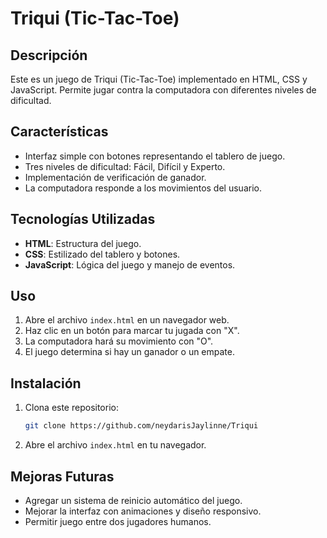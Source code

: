 # Triqui (Tic-Tac-Toe)

## Descripción
Este es un juego de Triqui (Tic-Tac-Toe) implementado en HTML, CSS y JavaScript. Permite jugar contra la computadora con diferentes niveles de dificultad.

## Características
- Interfaz simple con botones representando el tablero de juego.
- Tres niveles de dificultad: Fácil, Difícil y Experto.
- Implementación de verificación de ganador.
- La computadora responde a los movimientos del usuario.

## Tecnologías Utilizadas
- **HTML**: Estructura del juego.
- **CSS**: Estilizado del tablero y botones.
- **JavaScript**: Lógica del juego y manejo de eventos.

## Uso
1. Abre el archivo `index.html` en un navegador web.
2. Haz clic en un botón para marcar tu jugada con "X".
3. La computadora hará su movimiento con "O".
4. El juego determina si hay un ganador o un empate.

## Instalación
1. Clona este repositorio:
   ```sh
   git clone https://github.com/neydarisJaylinne/Triqui
   ```
2. Abre el archivo `index.html` en tu navegador.

## Mejoras Futuras
- Agregar un sistema de reinicio automático del juego.
- Mejorar la interfaz con animaciones y diseño responsivo.
- Permitir juego entre dos jugadores humanos.

